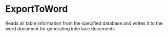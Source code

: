 # ExportToWord
Reads all table information from the specified database and writes it to the word document for generating interface documents
